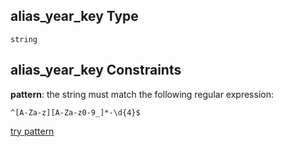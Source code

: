 ## alias\_year\_key Type

`string`

## alias\_year\_key Constraints

**pattern**: the string must match the following regular expression:&#x20;

```regexp
^[A-Za-z][A-Za-z0-9_]*-\d{4}$
```

[try pattern](https://regexr.com/?expression=%5E%5BA-Za-z%5D%5BA-Za-z0-9_%5D*-%5Cd%7B4%7D%24 "try regular expression with regexr.com")
